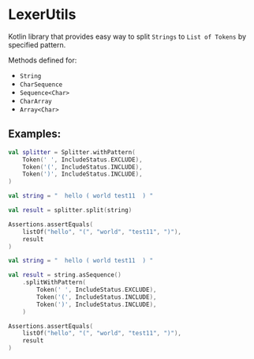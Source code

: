 # LexerUtils

Kotlin library that provides easy way to split `Strings` to `List of Tokens` by
specified pattern.

Methods defined for:
* `String`
* `CharSequence`
* `Sequence<Char>`
* `CharArray`
* `Array<Char>`

## Examples:

```kotlin
val splitter = Splitter.withPattern(
    Token(' ', IncludeStatus.EXCLUDE),
    Token('(', IncludeStatus.INCLUDE),
    Token(')', IncludeStatus.INCLUDE),
)

val string = "  hello ( world test11  ) "

val result = splitter.split(string)

Assertions.assertEquals(
    listOf("hello", "(", "world", "test11", ")"),
    result
)
```

```kotlin
val string = "  hello ( world test11  ) "

val result = string.asSequence()
    .splitWithPattern(
        Token(' ', IncludeStatus.EXCLUDE),
        Token('(', IncludeStatus.INCLUDE),
        Token(')', IncludeStatus.INCLUDE),
    )

Assertions.assertEquals(     
    listOf("hello", "(", "world", "test11", ")"),
    result
)
```